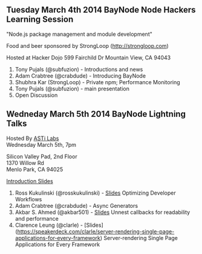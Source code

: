 ##  Tuesday March 4th 2014 BayNode Node Hackers Learning Session

"Node.js package management and module development"

Food and beer sponsored by StrongLoop (http://strongloop.com)

Hosted at Hacker Dojo
599 Fairchild Dr
Mountain View, CA 94043

1. Tony Pujals (@subfuzion) - Introductions and news
2. Adam Crabtree (@crabdude) - Introducing BayNode
3. Shubhra Kar (StrongLoop) - Private npm; Performance Monitoring
4. Tony Pujals (@subfuzion) - main presentation
5. Open Discussion


##  Wedneday March 5th 2014 BayNode Lightning Talks

Hosted By [ASTi Labs](http://www.asti-usa.com)  
Wednesday March 5th, 7pm

Silicon Valley Pad, 2nd Floor  
1370 Willow Rd  
Menlo Park, CA 94025

[Introduction Slides](http://www.slideshare.net/kuxman/baynode-march-lightning-talks)  

1. Ross Kukulinski (@rosskukulinski) - [Slides](http://www.slideshare.net/kuxman/baynode-optimizing-developer-workflows) Optimizing Developer Workflows
2. Adam Crabtree (@crabdude) - Async Generators
3. Akbar S. Ahmed (@akbar501)  - [Slides](http://www.slideshare.net/exponential_io/javascript-unnest-callbacks-and-method-declarations) Unnest callbacks for readability and performance
4. Clarence Leung (@clarle) - [Slides] (https://speakerdeck.com/clarle/server-rendering-single-page-applications-for-every-framework) Server-rendering Single Page Applications for Every Framework

